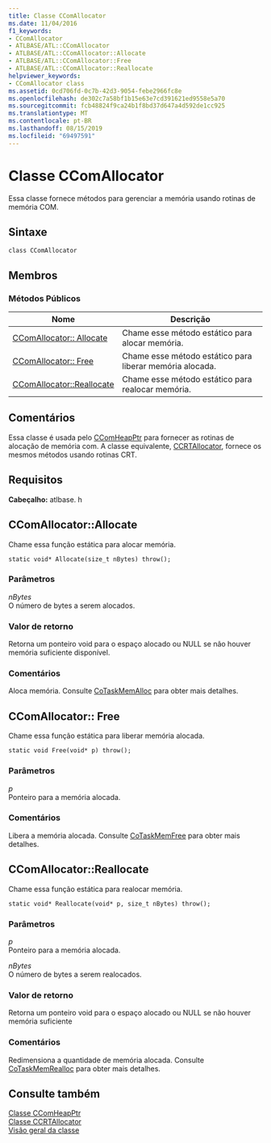 ```yaml
---
title: Classe CComAllocator
ms.date: 11/04/2016
f1_keywords:
- CComAllocator
- ATLBASE/ATL::CComAllocator
- ATLBASE/ATL::CComAllocator::Allocate
- ATLBASE/ATL::CComAllocator::Free
- ATLBASE/ATL::CComAllocator::Reallocate
helpviewer_keywords:
- CComAllocator class
ms.assetid: 0cd706fd-0c7b-42d3-9054-febe2966fc8e
ms.openlocfilehash: de302c7a58bf1b15e63e7cd391621ed9558e5a70
ms.sourcegitcommit: fcb48824f9ca24b1f8bd37d647a4d592de1cc925
ms.translationtype: MT
ms.contentlocale: pt-BR
ms.lasthandoff: 08/15/2019
ms.locfileid: "69497591"
---
```

# <a name="ccomallocator-class"></a>Classe CComAllocator

Essa classe fornece métodos para gerenciar a memória usando rotinas de memória COM.

## <a name="syntax"></a>Sintaxe

```
class CComAllocator
```

## <a name="members"></a>Membros

### <a name="public-methods"></a>Métodos Públicos

|Nome|Descrição|
|----------|-----------------|
|[CComAllocator:: Allocate](#allocate)|Chame esse método estático para alocar memória.|
|[CComAllocator:: Free](#free)|Chame esse método estático para liberar memória alocada.|
|[CComAllocator::Reallocate](#reallocate)|Chame esse método estático para realocar memória.|

## <a name="remarks"></a>Comentários

Essa classe é usada pelo [CComHeapPtr](../../atl/reference/ccomheapptr-class.md) para fornecer as rotinas de alocação de memória com. A classe equivalente, [CCRTAllocator](../../atl/reference/ccrtallocator-class.md), fornece os mesmos métodos usando rotinas CRT.

## <a name="requirements"></a>Requisitos

**Cabeçalho:** atlbase. h

##  <a name="allocate"></a>  CComAllocator::Allocate

Chame essa função estática para alocar memória.

```
static void* Allocate(size_t nBytes) throw();
```

### <a name="parameters"></a>Parâmetros

*nBytes*<br/>
O número de bytes a serem alocados.

### <a name="return-value"></a>Valor de retorno

Retorna um ponteiro void para o espaço alocado ou NULL se não houver memória suficiente disponível.

### <a name="remarks"></a>Comentários

Aloca memória. Consulte [CoTaskMemAlloc](/windows/win32/api/combaseapi/nf-combaseapi-cotaskmemalloc) para obter mais detalhes.

##  <a name="free"></a>CComAllocator:: Free

Chame essa função estática para liberar memória alocada.

```
static void Free(void* p) throw();
```

### <a name="parameters"></a>Parâmetros

*p*<br/>
Ponteiro para a memória alocada.

### <a name="remarks"></a>Comentários

Libera a memória alocada. Consulte [CoTaskMemFree](/windows/win32/api/combaseapi/nf-combaseapi-cotaskmemfree) para obter mais detalhes.

##  <a name="reallocate"></a>  CComAllocator::Reallocate

Chame essa função estática para realocar memória.

```
static void* Reallocate(void* p, size_t nBytes) throw();
```

### <a name="parameters"></a>Parâmetros

*p*<br/>
Ponteiro para a memória alocada.

*nBytes*<br/>
O número de bytes a serem realocados.

### <a name="return-value"></a>Valor de retorno

Retorna um ponteiro void para o espaço alocado ou NULL se não houver memória suficiente

### <a name="remarks"></a>Comentários

Redimensiona a quantidade de memória alocada. Consulte [CoTaskMemRealloc](/windows/win32/api/combaseapi/nf-combaseapi-cotaskmemrealloc) para obter mais detalhes.

## <a name="see-also"></a>Consulte também

[Classe CComHeapPtr](../../atl/reference/ccomheapptr-class.md)<br/>
[Classe CCRTAllocator](../../atl/reference/ccrtallocator-class.md)<br/>
[Visão geral da classe](../../atl/atl-class-overview.md)
